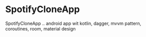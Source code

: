 # SpotifyCloneApp
SpotifyCloneApp .. android app wit kotlin, dagger, mvvm pattern, coroutines, room, material design
